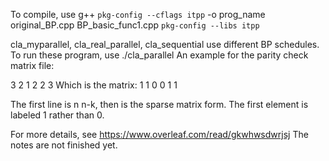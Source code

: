 To compile, use 
g++   `pkg-config --cflags itpp` -o prog_name original_BP.cpp  BP_basic_func1.cpp  `pkg-config --libs itpp`

cla_myparallel, cla_real_parallel, cla_sequential use different BP schedules. To run these program, use 
./cla_parallel  <file stored a parity check matrix> <error probability> <number of codewords> <max  iterations>
An example for the parity check matrix file:
  
3 2
1 2 
2 3
 Which is the matrix:
  1 1 0
  0 1 1
  
The first line is n n-k, then is the sparse matrix form. The first element is labeled 1 rather than 0.
  
 For more details, see 
  https://www.overleaf.com/read/gkwhwsdwrjsj
  The notes are not finished yet.
  
